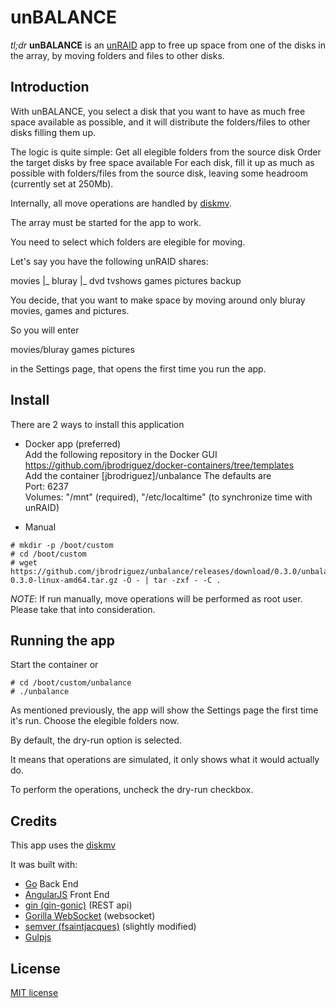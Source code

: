 unBALANCE
=========

*tl;dr* **unBALANCE** is an [unRAID](http://lime-technology.com) app to free up space from one of the disks in the array, by moving folders and files to other disks.

## Introduction
With unBALANCE, you select a disk that you want to have as much free space available as possible, and it will distribute the folders/files to other disks filling them up.

The logic is quite simple:
Get all elegible folders from the source disk
Order the target disks by free space available
For each disk, fill it up as much as possible with folders/files from the source disk, leaving some headroom (currently set at 250Mb).

Internally, all move operations are handled by [diskmv](https://github.com/trinapicot/unraid-diskmv).

The array must be started for the app to work.

You need to select which folders are elegible for moving.

Let's say you have the following unRAID shares:

movies
|_ bluray
|_ dvd
tvshows
games
pictures
backup

You decide, that you want to make space by moving around only bluray movies, games and pictures.

So you will enter 

movies/bluray
games
pictures

in the Settings page, that opens the first time you run the app.

## Install
There are 2 ways to install this application

- Docker app (preferred)<br>
Add the following repository in the Docker GUI<br>
https://github.com/jbrodriguez/docker-containers/tree/templates<br>
Add the container [jbrodriguez]/unbalance
The defaults are <br>
Port: 6237<BR>
Volumes: "/mnt" (required), "/etc/localtime" (to synchronize time with unRAID)

- Manual
```Shell
# mkdir -p /boot/custom
# cd /boot/custom
# wget https://github.com/jbrodriguez/unbalance/releases/download/0.3.0/unbalance-0.3.0-linux-amd64.tar.gz -O - | tar -zxf - -C .
```
*NOTE*: If run manually, move operations will be performed as root user. Please take that into consideration.

## Running the app
Start the container or 

```Shell
# cd /boot/custom/unbalance
# ./unbalance
```
As mentioned previously, the app will show the Settings page the first time it's run. Choose the elegible folders now.

By default, the dry-run option is selected.

It means that operations are simulated, it only shows what it would actually do.

To perform the operations, uncheck the dry-run checkbox.

## Credits
This app uses the [diskmv](https://github.com/trinapicot/unraid-diskmv)

It was built with:

- [Go](https://golang.org/) Back End
- [AngularJS](https://angularjs.org/) Front End
- [gin (gin-gonic)](https://github.com/gin-gonic/gin) (REST api)
- [Gorilla WebSocket](https://github.com/gorilla/websocket) (websocket)
- [semver (fsaintjacques)](https://github.com/fsaintjacques/semver-tool) (slightly modified)
- [Gulpjs](http://gulpjs.com/)

## License
[MIT license](http://jbrodriguez.mit-license.org)
